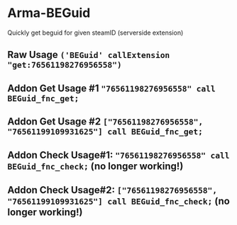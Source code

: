 # Arma-BEGuid
Quickly get beguid for given steamID (serverside extension)

## Raw Usage `('BEGuid' callExtension "get:76561198276956558")`

## Addon Get Usage #1 `"76561198276956558" call BEGuid_fnc_get;`
## Addon Get Usage #2 `["76561198276956558", "76561199109931625"] call BEGuid_fnc_get;`

## Addon Check Usage#1: `"76561198276956558" call BEGuid_fnc_check;` (no longer working!)
## Addon Check Usage#2: `["76561198276956558", "76561199109931625"] call BEGuid_fnc_check;` (no longer working!)
